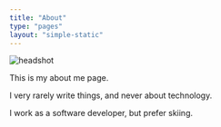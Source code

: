 ```yaml
---
title: "About"
type: "pages"
layout: "simple-static"
---
```


<img style="max-width: 30%; width: auto; height: auto;" src="/images/headshot_pixelized.png" alt="headshot">

This is my about me page.

I very rarely write things, and never about technology.

I work as a software developer, but prefer skiing.
